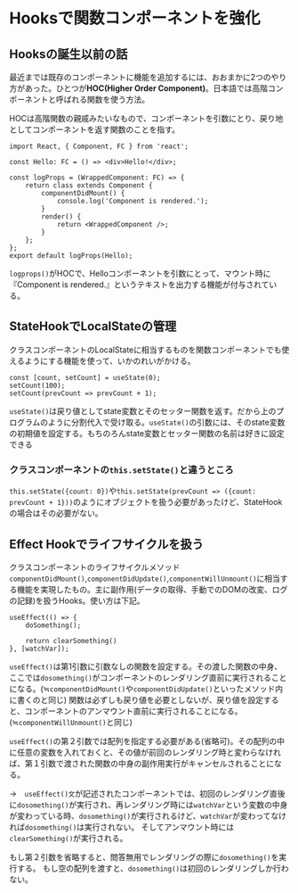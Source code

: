 # Hooksで関数コンポーネントを強化

## Hooksの誕生以前の話
最近までは既存のコンポーネントに機能を追加するには、おおまかに2つのやり方があった。ひとつが**HOC(Higher Order Component)**。日本語では高階コンポーネントと呼ばれる関数を使う方法。

HOCは高階関数の親戚みたいなもので、コンポーネントを引数にとり、戻り地としてコンポーネントを返す関数のことを指す。

```tsx: hoc.tsx
import React, { Component, FC } from 'react';

const Hello: FC = () => <div>Hello!</div>;

const logProps = (WrappedComponent: FC) => {
    return class extends Component {
        componentDidMount() {
            console.log('Component is rendered.');
        }
        render() {
            return <WrappedComponent />;
        }
    };
};
export default logProps(Hello);
```

`logprops()`がHOCで、Helloコンポーネントを引数にとって、マウント時に『Component is rendered.』というテキストを出力する機能が付与されている。


## StateHookでLocalStateの管理
クラスコンポーネントのLocalStateに相当するものを関数コンポーネントでも使えるようにする機能を使って、いかのれいがかける。

```tsx: localstate.tsx
const [count, setCount] = useState(0);
setCount(100);
setCount(prevCount => prevCount + 1);
```

`useState()`は戻り値としてstate変数とそのセッター関数を返す。だから上のプログラムのように分割代入で受け取る。`useState()`の引数には、そのstate変数の初期値を設定する。もちのろんstate変数とセッター関数の名前は好きに設定できる

### クラスコンポーネントの`this.setState()`と違うところ
`this.setState({count: 0})`や`this.setState(prevCount => ({count: prevCount + 1}))`のようにオブジェクトを扱う必要があったけど、StateHookの場合はその必要がない。


## Effect Hookでライフサイクルを扱う
クラスコンポーネントのライフサイクルメソッド`componentDidMount()`,`componentDidUpdate()`,`componentWillUnmount()`に相当する機能を実現したもの。主に副作用(データの取得、手動でのDOMの改変、ログの記録)を扱うHooks。使い方は下記。

```tsx: effecthook.tsx
useEffect(() => {
    doSomething();

    return clearSomething()
}, [watchVar]);
```

`useEffect()`は第1引数に引数なしの関数を設定する。その渡した関数の中身、ここでは`dosomething()`がコンポーネントのレンダリング直前に実行されることになる。(≒`componentDidMount()`や`componentDidUpdate()`といったメソッド内に書くのと同じ)
関数は必ずしも戻り値を必要としないが、戻り値を設定すると、コンポーネントのアンマウント直前に実行されることになる。(≒`componentWillUnmount()`と同じ)

`useEffect()`の第２引数では配列を指定する必要がある(省略可)。その配列の中に任意の変数を入れておくと、その値が前回のレンダリング時と変わらなければ、第１引数で渡された関数の中身の副作用実行がキャンセルされることになる。

→　`useEffect()文`が記述されたコンポーネントでは、初回のレンダリング直後に`dosomething()`が実行され、再レンダリング時には`watchVar`という変数の中身が変わっている時、`dosomething()`が実行されるけど、`watchVar`が変わってなければ`dosomething()`は実行されない。
そしてアンマウント時には`clearSomething()`が実行される。

もし第２引数を省略すると、問答無用でレンダリングの際に`dosomething()`を実行する。
もし空の配列を渡すと、`dosomething()`は初回のレンダリングしか行わない。



